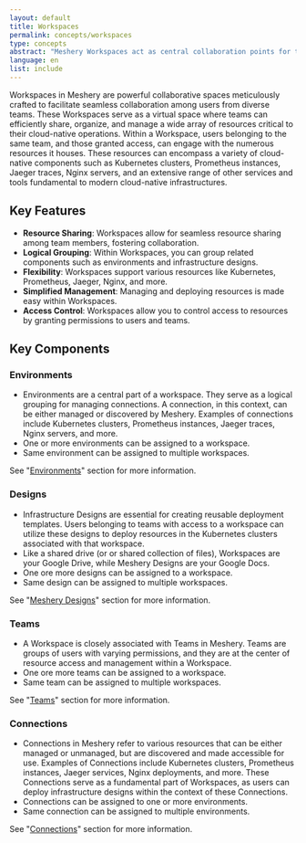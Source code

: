 ```yaml
---
layout: default
title: Workspaces
permalink: concepts/workspaces
type: concepts
abstract: "Meshery Workspaces act as central collaboration points for teams"
language: en
list: include
---
```



Workspaces in Meshery are powerful collaborative spaces meticulously crafted to facilitate seamless collaboration among users from diverse teams. These Workspaces serve as a virtual space where teams can efficiently share, organize, and manage a wide array of resources critical to their cloud-native operations.
Within a Workspace, users belonging to the same team, and those granted access, can engage with the numerous resources it houses. These resources can encompass a variety of cloud-native components such as Kubernetes clusters, Prometheus instances, Jaeger traces, Nginx servers, and an extensive range of other services and tools fundamental to modern cloud-native infrastructures.

## Key Features
- **Resource Sharing**: Workspaces allow for seamless resource sharing among team members, fostering collaboration.
- **Logical Grouping**: Within Workspaces, you can group related components such as environments and infrastructure designs.
- **Flexibility**: Workspaces support various resources like Kubernetes, Prometheus, Jaeger, Nginx, and more.
- **Simplified Management**: Managing and deploying resources is made easy within Workspaces.
- **Access Control**: Workspaces allow you to control access to resources by granting permissions to users and teams.


## Key Components

### Environments
- Environments are a central part of a workspace. They serve as a logical grouping for managing connections. A connection, in this context, can be either managed or discovered by Meshery. Examples of connections include Kubernetes clusters, Prometheus instances, Jaeger traces, Nginx servers, and more.
- One or more environments can be assigned to a workspace.
- Same environment can be assigned to multiple workspaces.

See "[Environments](/concepts/environments)" section for more information.

### Designs
- Infrastructure Designs are essential for creating reusable deployment templates. Users belonging to teams with access to a workspace can utilize these designs to deploy resources in the Kubernetes clusters associated with that workspace.
- Like a shared drive (or or shared collection of files), Workspaces are your Google Drive, while Meshery Designs are your Google Docs.
- One ore more designs can be assigned to a workspace.
- Same design can be assigned to multiple workspaces.

See "[Meshery Designs](/concepts/designs)" section for more information.

### Teams 
- A Workspace is closely associated with Teams in Meshery. Teams are groups of users with varying permissions, and they are at the center of resource access and management within a Workspace.
- One ore more teams can be assigned to a workspace.
- Same team can be assigned to multiple workspaces.

See "[Teams](/extensions/team-management)" section for more information.


### Connections
- Connections in Meshery refer to various resources that can be either managed or unmanaged, but are discovered and made accessible for use. Examples of Connections include Kubernetes clusters, Prometheus instances, Jaeger services, Nginx deployments, and more. These Connections serve as a fundamental part of Workspaces, as users can deploy infrastructure designs within the context of these Connections.
- Connections can be assigned to one or more environments.
- Same connection can be assigned to multiple environments.

See "[Connections](/concepts/connections)" section for more information.
